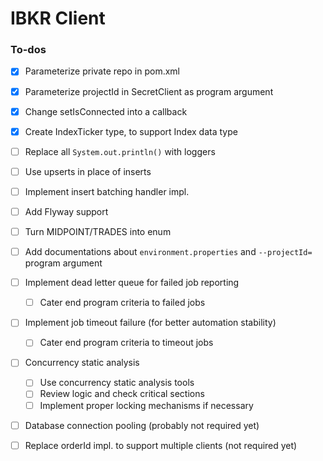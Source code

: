 # IBKR Client

### To-dos

* [x] Parameterize private repo in pom.xml
* [x] Parameterize projectId in SecretClient as program argument
* [x] Change setIsConnected into a callback
* [x] Create IndexTicker type, to support Index data type
* [ ] Replace all `System.out.println()` with loggers
* [ ] Use upserts in place of inserts
* [ ] Implement insert batching handler impl.
* [ ] Add Flyway support
* [ ] Turn MIDPOINT/TRADES into enum
* [ ] Add documentations about `environment.properties` and  `--projectId=` program argument
* [ ] Implement dead letter queue for failed job reporting
  * [ ] Cater end program criteria to failed jobs
* [ ] Implement job timeout failure (for better automation stability)
  * [ ] Cater end program criteria to timeout jobs
* [ ] Concurrency static analysis
  * [ ] Use concurrency static analysis tools
  * [ ] Review logic and check critical sections
  * [ ] Implement proper locking mechanisms if necessary
* [ ] Database connection pooling (probably not required yet)
* [ ] Replace orderId impl. to support multiple clients (not required yet)

